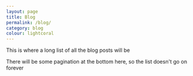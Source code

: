 ```yaml
---
layout: page
title: Blog
permalink: /blog/
category: blog
colour: lightcoral
---
```


This is where a long list of all the blog posts will be

There will be some pagination at the bottom here, so the list doesn't go on forever
